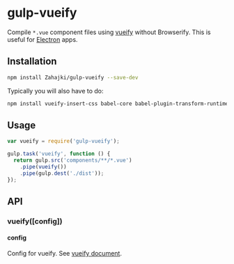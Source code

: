 # gulp-vueify
Compile `*.vue` component files using [vueify](https://github.com/vuejs/vueify) without Browserify.
This is useful for [Electron](http://electron.atom.io/) apps.

## Installation
```bash
npm install Zahajki/gulp-vueify --save-dev
```

Typically you will also have to do:
```bash
npm install vueify-insert-css babel-core babel-plugin-transform-runtime babel-preset-es2015 --save-dev
```

## Usage
```javascript
var vueify = require('gulp-vueify');

gulp.task('vueify', function () {
  return gulp.src('components/**/*.vue')
    .pipe(vueify())
    .pipe(gulp.dest('./dist'));
});
```

## API
### vueify([config])
#### config
Config for vueify. See [vueify document](https://github.com/vuejs/vueify#configuring-options).
